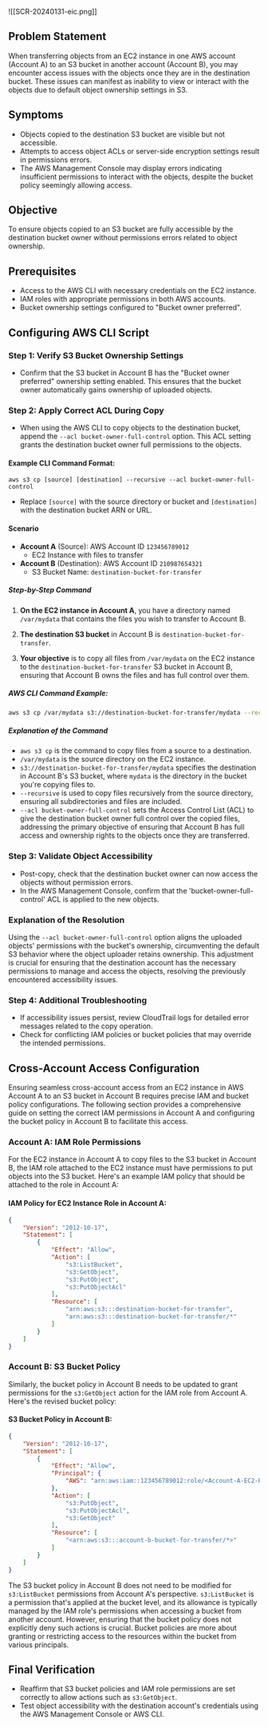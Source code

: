 ![[SCR-20240131-eic.png]]

## Problem Statement

When transferring objects from an EC2 instance in one AWS account (Account A) to an S3 bucket in another account (Account B), you may encounter access issues with the objects once they are in the destination bucket. These issues can manifest as inability to view or interact with the objects due to default object ownership settings in S3.

## Symptoms

- Objects copied to the destination S3 bucket are visible but not accessible.
- Attempts to access object ACLs or server-side encryption settings result in permissions errors.
- The AWS Management Console may display errors indicating insufficient permissions to interact with the objects, despite the bucket policy seemingly allowing access.

## Objective

To ensure objects copied to an S3 bucket are fully accessible by the destination bucket owner without permissions errors related to object ownership.

## Prerequisites

- Access to the AWS CLI with necessary credentials on the EC2 instance.
- IAM roles with appropriate permissions in both AWS accounts.
- Bucket ownership settings configured to "Bucket owner preferred".

## Configuring AWS CLI Script

### Step 1: Verify S3 Bucket Ownership Settings

- Confirm that the S3 bucket in Account B has the "Bucket owner preferred" ownership setting enabled. This ensures that the bucket owner automatically gains ownership of uploaded objects.

### Step 2: Apply Correct ACL During Copy

- When using the AWS CLI to copy objects to the destination bucket, append the `--acl bucket-owner-full-control` option. This ACL setting grants the destination bucket owner full permissions to the objects.
#### Example CLI Command Format:
```shell
aws s3 cp [source] [destination] --recursive --acl bucket-owner-full-control
```

- Replace `[source]` with the source directory or bucket and `[destination]` with the destination bucket ARN or URL.

#### Scenario

- **Account A** (Source): AWS Account ID `123456789012`
    - EC2 Instance with files to transfer
- **Account B** (Destination): AWS Account ID `210987654321`
    - S3 Bucket Name: `destination-bucket-for-transfer`

##### Step-by-Step Command

1. **On the EC2 instance in Account A**, you have a directory named `/var/mydata` that contains the files you wish to transfer to Account B.
    
2. **The destination S3 bucket** in Account B is `destination-bucket-for-transfer`.
    
3. **Your objective** is to copy all files from `/var/mydata` on the EC2 instance to the `destination-bucket-for-transfer` S3 bucket in Account B, ensuring that Account B owns the files and has full control over them.

##### AWS CLI Command Example:

```bash
aws s3 cp /var/mydata s3://destination-bucket-for-transfer/mydata --recursive --acl bucket-owner-full-control
```

##### Explanation of the Command

- `aws s3 cp` is the command to copy files from a source to a destination.
- `/var/mydata` is the source directory on the EC2 instance.
- `s3://destination-bucket-for-transfer/mydata` specifies the destination in Account B's S3 bucket, where `mydata` is the directory in the bucket you're copying files to.
- `--recursive` is used to copy files recursively from the source directory, ensuring all subdirectories and files are included.
- `--acl bucket-owner-full-control` sets the Access Control List (ACL) to give the destination bucket owner full control over the copied files, addressing the primary objective of ensuring that Account B has full access and ownership rights to the objects once they are transferred.

### Step 3: Validate Object Accessibility

- Post-copy, check that the destination bucket owner can now access the objects without permission errors.
- In the AWS Management Console, confirm that the 'bucket-owner-full-control' ACL is applied to the new objects.

### Explanation of the Resolution

Using the `--acl bucket-owner-full-control` option aligns the uploaded objects' permissions with the bucket's ownership, circumventing the default S3 behavior where the object uploader retains ownership. This adjustment is crucial for ensuring that the destination account has the necessary permissions to manage and access the objects, resolving the previously encountered accessibility issues.

### Step 4: Additional Troubleshooting

- If accessibility issues persist, review CloudTrail logs for detailed error messages related to the copy operation.
- Check for conflicting IAM policies or bucket policies that may override the intended permissions.

## Cross-Account Access Configuration

Ensuring seamless cross-account access from an EC2 instance in AWS Account A to an S3 bucket in Account B requires precise IAM and bucket policy configurations. The following section provides a comprehensive guide on setting the correct IAM permissions in Account A and configuring the bucket policy in Account B to facilitate this access.

### Account A: IAM Role Permissions

For the EC2 instance in Account A to copy files to the S3 bucket in Account B, the IAM role attached to the EC2 instance must have permissions to put objects into the S3 bucket. Here's an example IAM policy that should be attached to the role in Account A:
#### IAM Policy for EC2 Instance Role in Account A:
```json
{
    "Version": "2012-10-17",
    "Statement": [
        {
            "Effect": "Allow",
            "Action": [
                "s3:ListBucket",
                "s3:GetObject",
                "s3:PutObject",
                "s3:PutObjectAcl"
            ],
            "Resource": [
                "arn:aws:s3:::destination-bucket-for-transfer",
                "arn:aws:s3:::destination-bucket-for-transfer/*"
            ]
        }
    ]
}
```

### Account B: S3 Bucket Policy

Similarly, the bucket policy in Account B needs to be updated to grant permissions for the `s3:GetObject` action for the IAM role from Account A. Here's the revised bucket policy:

#### S3 Bucket Policy in Account B:

```json
{
    "Version": "2012-10-17",
    "Statement": [
        {
            "Effect": "Allow",
            "Principal": {
                "AWS": "arn:aws:iam::123456789012:role/<Account-A-EC2-Role>"
            },
            "Action": [
                "s3:PutObject",
                "s3:PutObjectAcl",
                "s3:GetObject"
            ],
            "Resource": [
                "<arn:aws:s3:::account-b-bucket-for-transfer/*>"
            ]
        }
    ]
}
```

The S3 bucket policy in Account B does not need to be modified for `s3:ListBucket` permissions from Account A's perspective. `s3:ListBucket` is a permission that's applied at the bucket level, and its allowance is typically managed by the IAM role's permissions when accessing a bucket from another account. However, ensuring that the bucket policy does not explicitly deny such actions is crucial. Bucket policies are more about granting or restricting access to the resources within the bucket from various principals.
## Final Verification

- Reaffirm that S3 bucket policies and IAM role permissions are set correctly to allow actions such as `s3:GetObject`.
- Test object accessibility with the destination account's credentials using the AWS Management Console or AWS CLI.
